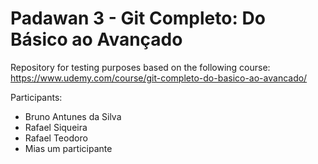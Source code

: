# Padawan 3 - Git Completo: Do Básico ao Avançado

Repository for testing purposes based on the following course:
https://www.udemy.com/course/git-completo-do-basico-ao-avancado/


Participants:
- Bruno Antunes da Silva
- Rafael Siqueira
- Rafael Teodoro
- Mias um participante